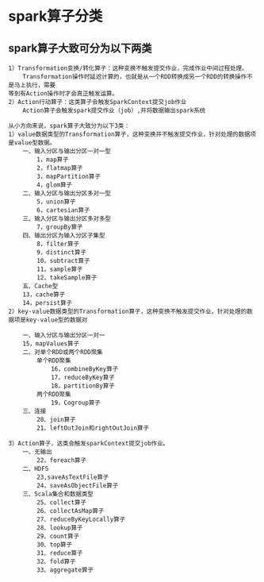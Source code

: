 # spark算子分类
## spark算子大致可分为以下两类

	1）Transformation变换/转化算子：这种变换不触发提交作业，完成作业中间过程处理。
		Transformation操作时延迟计算的，也就是从一个RDD转换成另一个RDD的转换操作不是马上执行，需要
	等到有Action操作时才会真正触发运算。
	2）Action行动算子：这类算子会触发SparkContext提交job作业
		Action算子会触发spark提交作业（job）,并将数据输出spark系统
	
	从小方向来说，spark算子大致分为以下3类：
	1）value数据类型的Transformation算子，这种变换并不触发提交作业，针对处理的数据项是value型数据。
		一、输入分区与输出分区一对一型
			1，map算子
			2，flatmap算子
			3，mapPartition算子
			4，glom算子
		二、输入分区与输出分区多对一型
			5，union算子
			6，cartesian算子
		三、输入分区与输出分区多对多型
			7，groupBy算子
		四、输出分区为输入分区子集型
			8，filter算子
			9，distinct算子
			10，subtract算子
			11，sample算子
			12，takeSample算子
		五、Cache型
		13，cache算子
		14，persist算子
	2）key-value数据类型的Transformation算子，这种变换不触发提交作业，针对处理的数据项是key-value型的数据对
	
		一、输入分区与输出分区一对一
		15，mapValues算子
		二、对单个RDD或两个RDD聚集
			单个RDD聚集
				16，combineByKey算子
				17，reduceByKey算子
				18，partitionBy算子
			两个RDD聚集
				19，Cogroup算子
		三、连接
			20、join算子
			21、leftOutJoin和rightOutJoin算子
	
	3）Action算子，这类会触发sparkContext提交job作业。
		一、无输出
			22，foreach算子
		二、HDFS
			23,saveAsTextFile算子
			24，saveAsObjectFile算子
		三、Scala集合和数据类型
			25、collect算子
			26、collectAsMap算子
			27、reduceByKeyLocally算子
			28、lookup算子
			29、count算子
			30、top算子
			31、reduce算子
			32、fold算子
			33、aggregate算子
		
		
		
		
		
		
		
		
		
		
		
		
		
		
		
		
		
		
		
		